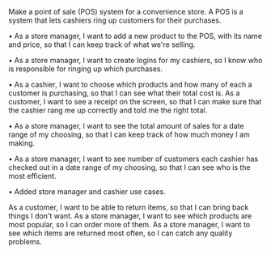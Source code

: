 Make a point of sale (POS) system for a convenience store. A POS is a system that lets cashiers ring up customers for their purchases.

• As a store manager, I want to add a new product to the POS, with its name and price, so that I can keep track of what we're selling.

• As a store manager, I want to create logins for my cashiers, so I know who is responsible for ringing up which purchases.

• As a cashier, I want to choose which products and how many of each a customer is purchasing, so that I can see what their total cost is. As a customer, I want to see a receipt on the screen, so that I can make sure that the cashier rang me up correctly and told me the right total.

• As a store manager, I want to see the total amount of sales for a date range of my choosing, so that I can keep track of how much money I am making.

• As a store manager, I want to see number of customers each cashier has checked out in a date range of my choosing, so that I can see who is the most efficient.

• Added store manager and cashier use cases.

As a customer, I want to be able to return items, so that I can bring back things I don't want.
As a store manager, I want to see which products are most popular, so I can order more of them.
As a store manager, I want to see which items are returned most often, so I can catch any quality problems.
